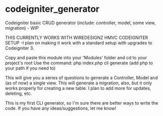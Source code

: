 # codeigniter_generator
Codeigniter basic CRUD generator (include: controller, model, some view, migration) - WIP

THIS CURRENTLY WORKS WITH WIREDESIGNZ HMVC CODEIGNITER SETUP
-I plan on making it work with a standard setup with upgrades to Codeigniter 3.

Copy and paste this module into your 'Modules' folder and cd to your project's root
Use the command:
  php index.php cli generate
(add php to your path if you need to)

This will give you a series of questions to generate a Controller, Model and (as of now) a single view.  This will generate a migration, also, but it only works properly for creating a new table.  I plan to add more for updates, deleting, etc.

This is my first CLI generator, so I'm sure there are better ways to write the code.  If you have any ideas/suggestions, let me know!
